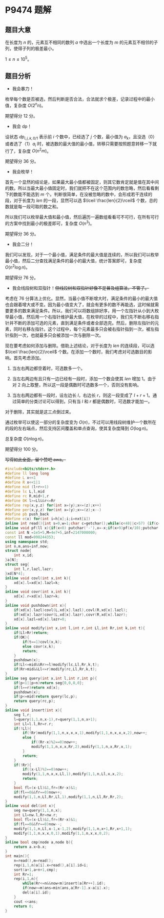 # P9474 题解

## 题目大意
在长度为 $n$ 的，元素互不相同的数列 $a$ 中选出一个长度为 $m$ 的元素互不相邻的子列，使得子列的极差最小。

$1\le n\le 10^5$。

## 题目分析

- 我会暴力！

枚举每个数是否被选，然后判断是否合法，合法就求个极差，记录过程中的最小值，复杂度 $O(2^n n)$。

期望得分 $12$ 分。

- 我会 dp！

设状态 $dp_{i,j,k,0/1}$ 表示前 $i$ 个数中，已经选了 $j$ 个数，最小值为 $a_k$，且没选（$0$）或者选了（$1$）$a_i$ 时，被选数的最大值的最小值，转移只需要按照题意转移一下就行了，复杂度 $O(n^2m)$。

期望得分 $36$ 分。

- 我会枚举！

首先一个显然的结论是，如果最大最小值都被固定，则其它数肯定就是值在其中间的数。所以当最大最小值固定时，我们就把不在这个范围内的数忽略，然后看看剩下的数能不能选到 $m$ 个。判断很简单，在没被忽略的数中，会形成若干连续的段，对于长度为 $len$ 的一段，显然可以选 $\lceil \frac{len}{2}\rceil$ 个数，总的数就是每一段可取的数之和。

所以我们可以枚举最大值和最小值，然后遍历一遍数组看看可不可行，在所有可行的方案中找到最小的极差即可，复杂度 $O(n^3)$。

期望得分 $36$ 分。

- 我会二分！

我们可以发现，对于一个最小值，满足条件的最大值是连续的，所以我们可以枚举最小值，然后二分查找满足条件的最小的最大值，统计答案即可，复杂度 $O(n^2\log n)$。

期望得分 $76$ 分。

- 我会线段树和双指针！~~但线段树和双指针好像不是普及组算法，不管了。~~

考虑在 $76$ 分算法上优化。显然，当最小值不断增大时，满足条件的最小的最大值也会跟着增大或不变。因为最小值变大了，就会有更多的数不再能选，这时候就需要更多的数来满足条件。所以，我们可以将数组排好序，用一个左指针从小到大枚举最小值，然后用一个右指针维护最大值，在枚举的过程中，我们先不断右移右指针并不断的添加可选的元素，直到满足条件或者全部选完。然后，删除左指针的元素，同时右移左指针。这个过程中，每个元素最多只会被右指针指到一次，被左指针指到一次，也就最多只会被添加一次与删除一次。

现在要考虑如何添加与删除。借助上述结论，对于长度为 $len$ 的连续段，可以选 $\lceil \frac{len}{2}\rceil$ 个数。在添加一个数时，我们考虑对可选数目的影响。首先考虑添加。

1. 当左右两边都空着时，可选数多一个。

2. 当左右两边有且只有一边已经有一段时，添加一个数会使其 $len$ 增加 $1$。由于对 $2$ 向上取整，所以这一段是偶数时可选数多一个，否则没有影响。

3. 当左右两边都有一段时，设左边长 $l$，右边长 $r$，则这一段变成了 $l+r+1$。通过简单的分类讨论可以得到，只有当 $l$ 和 $r$ 都是偶数时，可选数才能加一。

对于删除，其实就是这三点倒过来。


通过枚举可以使这一部分的复杂度变为 $O(n)$，不过可以用线段树维护一个数所在的段的左右端点，然后支持区间覆盖和单点查询，使其复杂度降到 $O(\log n)$。

总复杂度 $O(n\log n)$。

期望得分 $100$ 分。

~~写得如此全面，留个赞吧 awa。~~

```cpp
#include<bits/stdc++.h>
#define ll long long
#define L x<<1
#define R x<<1|1
#define mid (l+r>>1)
#define lc L,l,mid
#define rc R,mid+1,r
#define OK l>=Ll&&r<=Rr
#define rep(x,y,z) for(int x=(y);x<=(z);x++)
#define per(x,y,z) for(int x=(y);x>=(z);x--)
#define pb push_back
#define e(x) for(int i=h[x];i;i=nxt[i])
inline int read(){int s=0,w=1;char c=getchar();while(c<48||c>57) {if(c=='-') w=-1;c=getchar();}while(c>=48&&c<=57) s=(s<<1)+(s<<3)+c-48,c=getchar();return s*w;}
inline void pf(ll x){if(x<0) putchar('-'),x=-x;if(x>9)pf(x/10);putchar(x%10+48);}
const int N =1e5+5,M=4e7+5,inf=2147000000;
const ll mod=998244353;
using namespace std;
int n,m,ans=inf,now;
struct node{
	int x,id;
}a[N];
struct seg{
	int l,r,lazl,lazr;
}xd[N*4];
inline void covl(int x,int k){
	xd[x].l=xd[x].lazl=k;
}
inline void covr(int x,int k){
	xd[x].r=xd[x].lazr=k;
}
inline void pushdown(int x){
	if(xd[x].lazl)covl(L,xd[x].lazl),covl(R,xd[x].lazl);
	if(xd[x].lazr)covr(L,xd[x].lazr),covr(R,xd[x].lazr);
	xd[x].lazl=xd[x].lazr=0;
}
inline void modify(int x,int l,int r,int Ll,int Rr,int k,int t){
	if(Ll>Rr)return;
	if(OK){
		if(t==1)covl(x,k);
		else covr(x,k);
		return;
	}
	pushdown(x);
	if(Ll<=mid&&Rr>=l)modify(lc,Ll,Rr,k,t);
	if(Rr>mid&&Ll<=r)modify(rc,Ll,Rr,k,t);
}
inline seg query(int x,int l,int r,int p){
	if(p<1||p>n)return seg{0,0,0,0};
	if(l==r)return xd[x];
	pushdown(x);
	if(p<=mid)return query(lc,p);
	return query(rc,p);
}
inline void insert(int x){
	seg l,r;
	l=query(1,1,n,x-1),r=query(1,1,n,x+1);
	int Ll=l.l,Rr=r.r;
	if(!Ll){
		if(!Rr)modify(1,1,n,x,x,x,1),modify(1,1,n,x,x,x,2),now++;
		else {
			if((Rr-x)%2==0)now++;
			modify(1,1,n,x,x,Rr,2),modify(1,1,n,x,Rr,x,1);
		}
		return;
	}
	if(!Rr){
		if((x-Ll)%2==0)now++;
		modify(1,1,n,x,x,Ll,1),modify(1,1,n,Ll,x,x,2);
		return;
	}
	bool fl=(x-Ll)&1,fr=(Rr-x)&1;
	if(fl==0&&fr==0)now++;
	modify(1,1,n,Ll,Rr,Ll,1),modify(1,1,n,Ll,Rr,Rr,2);	
}
inline void del(int x){
	seg nw=query(1,1,n,x);
	int Ll=nw.l,Rr=nw.r;
	bool fl=(x-Ll)&1,fr=(Rr-x)&1;
	if(fl==0&&fr==0)now--;
	modify(1,1,n,Ll,x-1,x-1,2),modify(1,1,n,x+1,Rr,x+1,1);
	modify(1,1,n,x,x,0,1),modify(1,1,n,x,x,0,2);
}
inline bool cmp(node a,node b){
	return a.x<b.x;
}
int main(){
	n=read(),m=read();
	rep(i,1,n)a[i].x=read(),a[i].id=i;
	sort(a+1,a+n+1,cmp);
	int Rr=1;
	rep(i,1,n){
		while(Rr<=n&&now<m)insert(a[Rr++].id);
		if(now>=m)ans=min(ans,a[Rr-1].x-a[i].x);
		del(a[i].id);
	}
	cout <<ans;
	return 0;
}
```